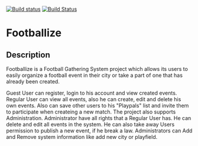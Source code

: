 [![Build status](https://ci.appveyor.com/api/projects/status/w2kgqcu2ifuo3304?svg=true)](https://ci.appveyor.com/project/AJMitev/footballize) [![Build Status](https://dev.azure.com/AleksanderJMitev/AleksanderJMitev/_apis/build/status/AJMitev.Footballize?branchName=master)](https://dev.azure.com/AleksanderJMitev/AleksanderJMitev/_build/latest?definitionId=1&branchName=master)
# Footballize 

## Description

Footballize is a Football Gathering System project which allows its users to easily organize a football event in their city or take a part of one that has already been created.

Guest User can register, login to his account and view created events. Regular User can view all events, also he can create, edit and delete his own events. Also can save other users to his "Playpals" list and invite them to participate when createing a new match. The project also supports Administration. Administrator have all rights that a Regular User has. He can delete and edit all events in the system. He can also take away Users permission to publish a new event, if he break a law. Administrators can Add and Remove system information like add new city or playfield.
